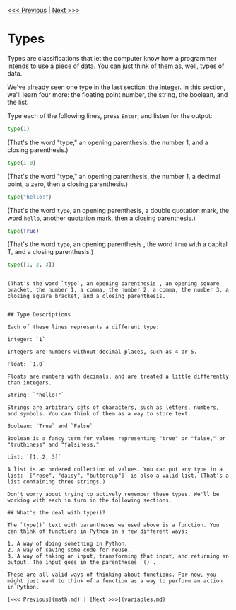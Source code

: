 [<<< Previous](math.md) | [Next >>>](variables.md)

# Types

Types are classifications that let the computer know how a programmer intends to use a piece of data. You can just think of them as, well, types of data.

We've already seen one type in the last section: the integer. In this section, we'll learn four more: the floating point number, the string, the boolean, and the list.

Type each of the following lines, press `Enter`, and listen for the output:

```python
type(1)
```

(That's the word "type," an opening parenthesis, the number 1, and a closing parenthesis.)

```python
type(1.0)
```

(That's the word "type," an opening parenthesis, the number 1, a decimal point, a zero, then a closing parenthesis.)

```python
type("hello!")
```

(That's the word `type`, an opening parenthesis, a double quotation mark, the word `hello`, another quotation mark, then a closing parenthesis.)

```python
type(True)
```

(That's the word `type`, an opening parenthesis , the word `True` with a capital T, and a closing parenthesis.)

```python
type([1, 2, 3])
```
```

(That's the word `type`, an opening parenthesis , an opening square bracket, the number 1, a comma, the number 2, a comma, the number 3, a closing square bracket, and a closing parenthesis.


## Type Descriptions

Each of these lines represents a different type:

integer: `1`

Integers are numbers without decimal places, such as 4 or 5.

Float: `1.0`

Floats are numbers with decimals, and are treated a little differently than integers.

String: `"hello!"`

Strings are arbitrary sets of characters, such as letters, numbers, and symbols. You can think of them as a way to store text.

Boolean: `True` and `False`

Boolean is a fancy term for values representing "true" or "false," or "truthiness" and "falsiness."

List: `[1, 2, 3]`

A list is an ordered collection of values. You can put any type in a list: `["rose", "daisy", "buttercup"]` is also a valid list. (That's a list containing three strings.)

Don't worry about trying to actively remember these types. We'll be working with each in turn in the following sections.

## What's the deal with type()?

The `type()` text with parentheses we used above is a function. You can think of functions in Python in a few different ways:

1. A way of doing something in Python.
2. A way of saving some code for reuse.
3. A way of taking an input, transforming that input, and returning an output. The input goes in the parentheses `()`.

These are all valid ways of thinking about functions. For now, you might just want to think of a function as a way to perform an action in Python.

[<<< Previous](math.md) | [Next >>>](variables.md)
